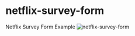 # netflix-survey-form
Netflix Survey Form Example
![netflix-survey-form](https://github.com/irfanbariss/netflix-survey-form/assets/129832202/ec8dab91-15fd-4d32-92f0-6ef0765e4f86)
